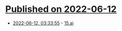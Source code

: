 # [Published on 2022-06-12](index.md)

* [2022-06-12, 03:33:55](https://news.ycombinator.com/item?id=31711118) - [15.ai](https://15.ai/)
